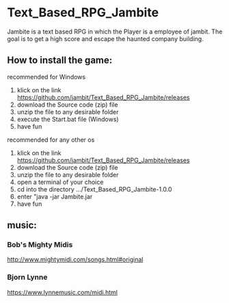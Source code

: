 # Text_Based_RPG_Jambite

Jambite is a text based RPG in which the Player is a employee of jambit. The goal is to get a high score 
and escape the haunted company building.

## How to install the game:

recommended for Windows
1. klick on the link https://github.com/jambit/Text_Based_RPG_Jambite/releases
2. download the Source code (zip) file
3. unzip the file to any desirable folder
4. execute the Start.bat file (Windows)
5. have fun

recommended for any other os
1. klick on the link https://github.com/jambit/Text_Based_RPG_Jambite/releases
2. download the Source code (zip) file
3. unzip the file to any desirable folder
2. open a terminal of your choice
3. cd into the directory .../Text_Based_RPG_Jambite-1.0.0
4. enter "java -jar Jambite.jar
5. have fun







## music:
    
### Bob's Mighty Midis

http://www.mightymidi.com/songs.html#original

### Bjorn Lynne

https://www.lynnemusic.com/midi.html


